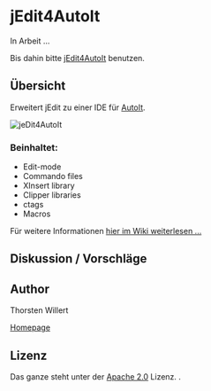 # jEdit4AutoIt

In Arbeit ...

Bis dahin bitte [jEdit4AutoIt](http://jedit4autoit.thorsten-willert.de/) benutzen.

## Übersicht
Erweitert jEdit zu einer IDE für [AutoIt](http://www.autoistscript.om).

![jeDit4AutoIt](https://thorsten-willert.de/Themen/jEdit/jEdit4AutoIt/bilder/Au3_1.png)

### Beinhaltet:

- Edit-mode
- Commando files
- XInsert library
- Clipper libraries
- ctags
- Macros

Für weitere Informationen [hier im Wiki weiterlesen ...](https://github.com/THWillert/jEdit4AutoIt/wiki)

## Diskussion / Vorschläge

## Author
Thorsten Willert

[Homepage](http://www.thorsten-willert.de/)

## Lizenz
Das ganze steht unter der [Apache 2.0](https://github.com/THWillert/jEdit4AutoIt/blob/master/LICENSE) Lizenz.
.
